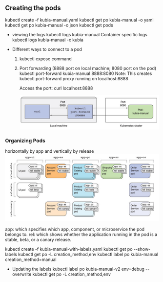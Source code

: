 ## Creating the pods

kubectl create -f kubia-manual.yaml
kubectl get po kubia-manual -o yaml
kubectl get po kubia-manual -o json
kubectl get pods

- viewing the logs
kubectl logs kubia-manual
Container specific logs
kubectl logs kubia-manual -c kubia

- Different ways to connect to a pod  

   1. kubectl expose command

   2. Port forwarding (8888 port on local machine; 8080 port on the pod)
      kubectl port-forward kubia-manual 8888:8080
      Note: This creates kubectl port-forward proxy running on localhost:8888
      
      Access the port: curl localhost:8888
      
      ![](images/chap03/port-forwarding.PNG)  

### Organizing Pods

 horizontally by app and vertically by release
 ![](images/chap03/organizing-pods-with-labels.PNG)   
 
 app: which specifies which app, component, or microservice the pod belongs to.
 rel: which shows whether the application running in the pod is a stable, beta, or a canary release.


kubectl create -f kubia-manual-with-labels.yaml
kubectl get po --show-labels
kubectl get po -L creation_method,env
kubectl label po kubia-manual creation_method=manual
- Updating the labels
kubectl label po kubia-manual-v2 env=debug --overwrite
kubectl get po -L creation_method,env
   